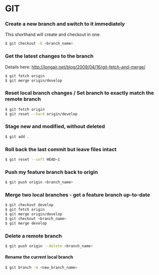 # GIT

### Create a new branch and switch to it immediately

This shorthand will create and checkout in one.

```bash
$ git checkout -b <branch_name>
```

### Get the latest changes to the branch

Details here: http://longair.net/blog/2009/04/16/git-fetch-and-merge/

```bash
$ git fetch origin
$ git merge origin/develop
```

### Reset local branch changes / Set branch to exactly match the remote branch

```bash
$ git fetch origin
$ git reset --hard origin/develop
```

### Stage new and modified, without deleted

```bash
$ git add .
```

### Roll back the last commit but leave files intact

```bash
$ git reset --soft HEAD~1
```

### Push my feature branch back to origin
```bash
$ git push origin <branch_name>
```

### Merge two local branches - get a feature branch up-to-date

```bash
$ git checkout develop
$ git fetch origin
$ git merge origin/develop
$ git checkout <branch_name>
$ git merge develop
```

### Delete a remote branch

```bash
$ git push origin --delete <branch_name>
```

#### Rename the current local branch
```bash
$ git branch -m <new_branch_name>
```
